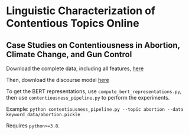 # Linguistic Characterization of Contentious Topics Online

## Case Studies on Contentiousness in Abortion, Climate Change, and Gun Control

Download the complete data, including all features, [here](https://drive.google.com/drive/folders/1xbCLYsCouM1xQ44riU3BjTl-oAtOnRHe?usp=sharing)

Then, download the discourse model [here](https://drive.google.com/file/d/19nBGPPnqaUNN0gGFW1dgYZ_N1EXjZhXB/view?usp=sharing)

To get the BERT representations, use `compute_bert_representations.py`, then use `contentiousness_pipeline.py` to
perform the experiments.

Example: `python contentiousness_pipeline.py --topic abortion --data keyword_data/abortion.pickle`

Requires `python>=3.8`.